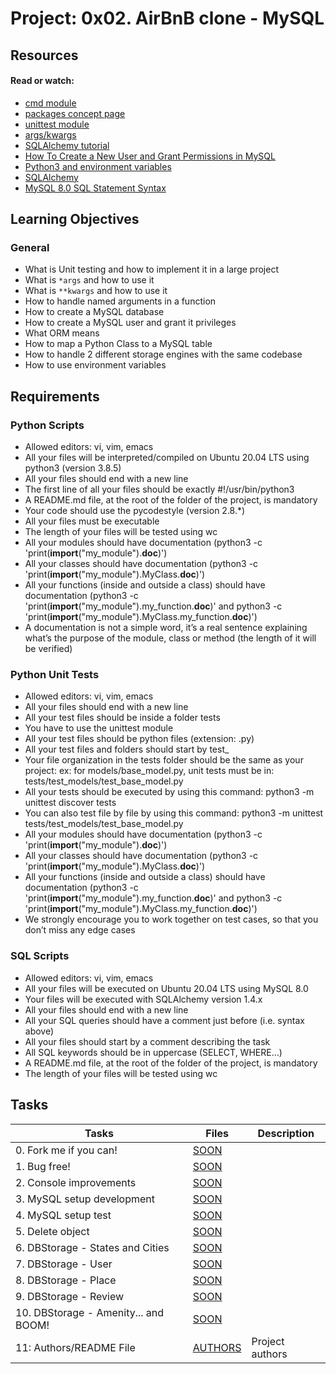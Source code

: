 # Project: 0x02. AirBnB clone - MySQL

## Resources

#### Read or watch:

* [cmd module](https://intranet.alxswe.com/rltoken/OG2OW5Pbjs-ds3ZHT0ow4g)
* [packages concept page]()
* [unittest module](https://intranet.alxswe.com/rltoken/g0tzN6ea1hWCj5OF99HB9w)
* [args/kwargs](https://intranet.alxswe.com/rltoken/F6YRBSrkkkTTMVc66iaMgA)
* [SQLAlchemy tutorial](https://intranet.alxswe.com/rltoken/GYWCmxokUZKAr-T93iQPcQ)
* [How To Create a New User and Grant Permissions in MySQL](https://intranet.alxswe.com/rltoken/m4ogDCoKVm3Us0FybYh1tA)
* [Python3 and environment variables](https://intranet.alxswe.com/rltoken/FJCSaX1TCf0HAOzhsH_eWA)
* [SQLAlchemy](https://intranet.alxswe.com/rltoken/bWxESLJVYGNonjOYg8fOVg)
* [MySQL 8.0 SQL Statement Syntax](https://intranet.alxswe.com/rltoken/n6ePnCDwnbQMbxGgeoe1VA)

## Learning Objectives

### General

* What is Unit testing and how to implement it in a large project
* What is <code>*args</code> and how to use it
* What is <code>**kwargs</code> and how to use it
* How to handle named arguments in a function
* How to create a MySQL database
* How to create a MySQL user and grant it privileges
* What ORM means
* How to map a Python Class to a MySQL table
* How to handle 2 different storage engines with the same codebase
* How to use environment variables

## Requirements

### Python Scripts
* Allowed editors: vi, vim, emacs
* All your files will be interpreted/compiled on Ubuntu 20.04 LTS using python3 (version 3.8.5)
* All your files should end with a new line
* The first line of all your files should be exactly #!/usr/bin/python3
* A README.md file, at the root of the folder of the project, is mandatory
* Your code should use the pycodestyle (version 2.8.*)
* All your files must be executable
* The length of your files will be tested using wc
* All your modules should have documentation (python3 -c 'print(__import__("my_module").__doc__)')
* All your classes should have documentation (python3 -c 'print(__import__("my_module").MyClass.__doc__)')
* All your functions (inside and outside a class) should have documentation (python3 -c 'print(__import__("my_module").my_function.__doc__)' and python3 -c 'print(__import__("my_module").MyClass.my_function.__doc__)')
* A documentation is not a simple word, it’s a real sentence explaining what’s the purpose of the module, class or method (the length of it will be verified)

### Python Unit Tests
* Allowed editors: vi, vim, emacs
* All your files should end with a new line
* All your test files should be inside a folder tests
* You have to use the unittest module
* All your test files should be python files (extension: .py)
* All your test files and folders should start by test_
* Your file organization in the tests folder should be the same as your project: ex: for models/base_model.py, unit tests must be in: tests/test_models/test_base_model.py
* All your tests should be executed by using this command: python3 -m unittest discover tests
* You can also test file by file by using this command: python3 -m unittest tests/test_models/test_base_model.py
* All your modules should have documentation (python3 -c 'print(__import__("my_module").__doc__)')
* All your classes should have documentation (python3 -c 'print(__import__("my_module").MyClass.__doc__)')
* All your functions (inside and outside a class) should have documentation (python3 -c 'print(__import__("my_module").my_function.__doc__)' and python3 -c 'print(__import__("my_module").MyClass.my_function.__doc__)')
* We strongly encourage you to work together on test cases, so that you don’t miss any edge cases

### SQL Scripts
* Allowed editors: vi, vim, emacs
* All your files will be executed on Ubuntu 20.04 LTS using MySQL 8.0
* Your files will be executed with SQLAlchemy version 1.4.x
* All your files should end with a new line
* All your SQL queries should have a comment just before (i.e. syntax above)
* All your files should start by a comment describing the task
* All SQL keywords should be in uppercase (SELECT, WHERE…)
* A README.md file, at the root of the folder of the project, is mandatory
* The length of your files will be tested using wc

## Tasks

| Tasks | Files | Description |
| ----- | ----- | ------ |
| 0. Fork me if you can! | [SOON](./) |
| 1. Bug free! | [SOON](./) |
| 2. Console improvements | [SOON](./) |
| 3. MySQL setup development | [SOON](./) |
| 4. MySQL setup test | [SOON](./) |
| 5. Delete object | [SOON](./) |
| 6. DBStorage - States and Cities | [SOON](./) |
| 7. DBStorage - User | [SOON](./) |
| 8. DBStorage - Place | [SOON](./) |
| 9. DBStorage - Review | [SOON](./) |
| 10. DBStorage - Amenity... and BOOM! | [SOON](./) |
| 11: Authors/README File | [AUTHORS](https://github.com/gkiplangat/AirBnB_clone_v2/blob/master/AUTHORS) | Project authors |
